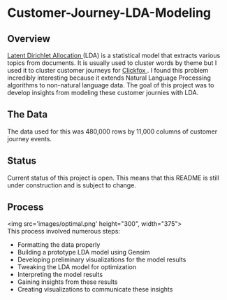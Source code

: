 # Customer-Journey-LDA-Modeling

## Overview
<a href ='http://www.jmlr.org/papers/volume3/blei03a/blei03a.pdf'> Latent Dirichlet Allocation </a> (LDA) is a statistical model that extracts various topics from documents. It is usually used to cluster words by theme but I used it to cluster customer journeys for <a href='https://www.clickfox.com/'> Clickfox </a>. I found this problem incredibly interesting because it extends Natural Language Processing algorithms to non-natural language data. The goal of this project was to develop insights from modeling these customer journies with LDA.

## The Data
The data used for this was 480,000 rows by 11,000 columns of customer journey events. 

## Status
Current status of this project is open. This means that this README is still under construction and is subject to change.

## Process
<img src='images/optimal.png' height="300", width="375"><br>
This process involved numerous steps:
<ul>
    <li>Formatting the data properly
    <li>Building a prototype LDA model using Gensim
    <li>Developing preliminary visualizations for the model results
    <li>Tweaking the LDA model for optimization
    <li> Interpreting the model results
    <li> Gaining insights from these results
    <li>Creating visualizations to communicate these insights
</ul>
